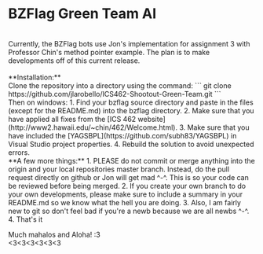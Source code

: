 # BZFlag Green Team AI
<br>
Currently, the BZFlag bots use Jon's implementation for assignment 3 with Professor Chin's method pointer example. The plan is to make developments off of this current release.
<br> 
<br>
**Installation:**
<br>
Clone the repository into a directory using the command:
```
git clone https://github.com/jlarobello/ICS462-Shootout-Green-Team.git
```
<br>
Then on windows:
  1. Find your bzflag source directory and paste in the files (except for the README.md) into the bzflag directory.
  2. Make sure that you have applied all fixes from the [ICS 462 website](http://www2.hawaii.edu/~chin/462/Welcome.html).
  3. Make sure that you have included the [YAGSBPL](https://github.com/subh83/YAGSBPL) in Visual Studio project properties.
  4. Rebuild the solution to avoid unexpected errors.

<br>
**A few more things:**
  1. PLEASE do not commit or merge anything into the origin and your local repositories master branch. Instead, do the pull request directly on github or Jon will get mad ^-^. This is so your code can be reviewed before being merged. 
  2. If you create your own branch to do your own developments, please make sure to include a summary in your README.md so we know what the hell you are doing.
  3. Also, I am fairly new to git so don't feel bad if you're a newb because we are all newbs ^-^. 
  4. That's it
  
Much mahalos and Aloha! :3
<br><3<3<3<3<3<3
